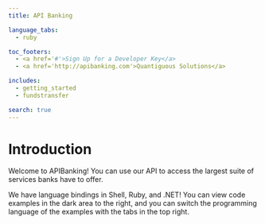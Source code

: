 ```yaml
---
title: API Banking

language_tabs:
  - ruby

toc_footers:
  - <a href='#'>Sign Up for a Developer Key</a>
  - <a href='http://apibanking.com'>Quantiguous Solutions</a>

includes:
  - getting_started
  - fundstransfer

search: true
---
```


# Introduction

Welcome to APIBanking! You can use our API to access the largest suite of services banks have to offer. 

We have language bindings in Shell, Ruby, and .NET! You can view code examples in the dark area to the right, and you can switch the programming language of the examples with the tabs in the top right.



